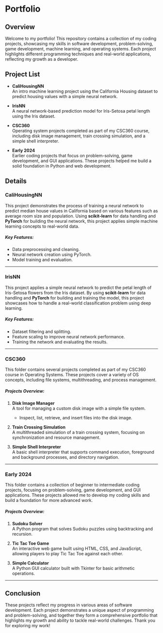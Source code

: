 # Portfolio

## Overview

Welcome to my portfolio! This repository contains a collection of my coding projects, showcasing my skills in software development, problem-solving, game development, machine learning, and operating systems. Each project highlights different programming techniques and real-world applications, reflecting my growth as a developer.

## Project List

- **CaliHousingNN**  
  An intro machine learning project using the California Housing dataset to predict housing values with a simple neural network.

- **IrisNN**  
  A neural network-based prediction model for Iris-Setosa petal length using the Iris dataset.

- **CSC360**  
  Operating system projects completed as part of my CSC360 course, including disk image management, train crossing simulation, and a simple shell interpreter.

- **Early 2024**  
  Earlier coding projects that focus on problem-solving, game development, and GUI applications. These projects helped me build a solid foundation in Python and web development.

## Details

### CaliHousingNN

This project demonstrates the process of training a neural network to predict median house values in California based on various features such as average room size and population. Using **scikit-learn** for data handling and **PyTorch** for building the neural network, this project applies simple machine learning concepts to real-world data.

##### Key Features:
- Data preprocessing and cleaning.
- Neural network creation using PyTorch.
- Model training and evaluation.

---

### IrisNN

This project applies a simple neural network to predict the petal length of Iris-Setosa flowers from the Iris dataset. By using **scikit-learn** for data handling and **PyTorch** for building and training the model, this project showcases how to handle a real-world classification problem using deep learning.

##### Key Features:
- Dataset filtering and splitting.
- Feature scaling to improve neural network performance.
- Training the network and evaluating the results.

---

### CSC360

This folder contains several projects completed as part of my CSC360 course in Operating Systems. These projects cover a variety of OS concepts, including file systems, multithreading, and process management.

##### Projects Overview:
1. **Disk Image Manager**  
   A tool for managing a custom disk image with a simple file system.
   - Inspect, list, retrieve, and insert files into the disk image.

2. **Train Crossing Simulation**  
   A multithreaded simulation of a train crossing system, focusing on synchronization and resource management.

3. **Simple Shell Interpreter**  
   A basic shell interpreter that supports command execution, foreground and background processes, and directory navigation.

---

### Early 2024

This folder contains a collection of beginner to intermediate coding projects, focusing on problem-solving, game development, and GUI applications. These projects allowed me to develop my coding skills and build a foundation for more advanced work.

##### Projects Overview:
1. **Sudoku Solver**  
   A Python program that solves Sudoku puzzles using backtracking and recursion.

2. **Tic Tac Toe Game**  
   An interactive web game built using HTML, CSS, and JavaScript, allowing players to play Tic Tac Toe against each other.

3. **Simple Calculator**  
   A Python GUI calculator built with Tkinter for basic arithmetic operations.

---

## Conclusion

These projects reflect my progress in various areas of software development. Each project demonstrates a unique aspect of programming and problem-solving, and together they form a comprehensive portfolio that highlights my growth and ability to tackle real-world challenges. Thank you for exploring my work!

